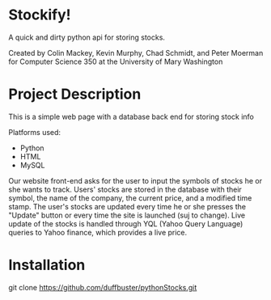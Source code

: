 Stockify!
============

A quick and dirty python api for storing stocks.

Created by Colin Mackey, Kevin Murphy, Chad Schmidt, and Peter Moerman
for Computer Science 350 at the University of Mary Washington

Project Description
============

This is a simple web page with a database back end for storing stock info

Platforms used: 
* Python
* HTML
* MySQL
        
Our website front-end asks for the user to input the symbols of stocks he or she wants to track.
Users' stocks are stored in the database with their symbol, the name of the company, the current price, and a modified time stamp.
The user's stocks are updated every time he or she presses the "Update" button or every time the site is launched (suj to change).
Live update of the stocks is handled through YQL (Yahoo Query Language) queries to Yahoo finance, which provides a live price.
        
Installation
============

git clone https://github.com/duffbuster/pythonStocks.git